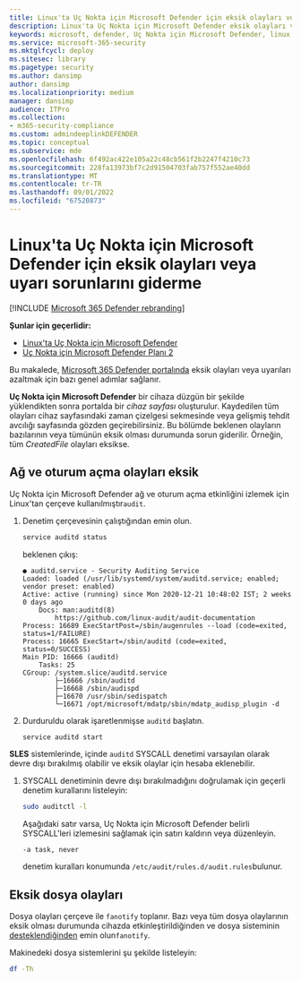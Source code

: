 ```yaml
---
title: Linux'ta Uç Nokta için Microsoft Defender için eksik olayları veya uyarı sorunlarını giderme
description: Linux'ta Uç Nokta için Microsoft Defender eksik olayları veya uyarı sorunlarını giderme.
keywords: microsoft, defender, Uç Nokta için Microsoft Defender, linux, events
ms.service: microsoft-365-security
ms.mktglfcycl: deploy
ms.sitesec: library
ms.pagetype: security
ms.author: dansimp
author: dansimp
ms.localizationpriority: medium
manager: dansimp
audience: ITPro
ms.collection:
- m365-security-compliance
ms.custom: admindeeplinkDEFENDER
ms.topic: conceptual
ms.subservice: mde
ms.openlocfilehash: 6f492ac422e105a22c48cb561f2b2247f4210c73
ms.sourcegitcommit: 228fa13973bf7c2d91504703fab757f552ae40dd
ms.translationtype: MT
ms.contentlocale: tr-TR
ms.lasthandoff: 09/01/2022
ms.locfileid: "67520873"
---
```

# <a name="troubleshoot-missing-events-or-alerts-issues-for-microsoft-defender-for-endpoint-on-linux"></a>Linux'ta Uç Nokta için Microsoft Defender için eksik olayları veya uyarı sorunlarını giderme

[!INCLUDE [Microsoft 365 Defender rebranding](../../includes/microsoft-defender.md)]

**Şunlar için geçerlidir:**

- [Linux'ta Uç Nokta için Microsoft Defender](microsoft-defender-endpoint-linux.md)
- [Uç Nokta için Microsoft Defender Planı 2](https://go.microsoft.com/fwlink/p/?linkid=2154037)

Bu makalede, <a href="https://go.microsoft.com/fwlink/p/?linkid=2077139" target="_blank">Microsoft 365 Defender portalında</a> eksik olayları veya uyarıları azaltmak için bazı genel adımlar sağlanır.

**Uç Nokta için Microsoft Defender** bir cihaza düzgün bir şekilde yüklendikten sonra portalda bir _cihaz sayfası_ oluşturulur. Kaydedilen tüm olayları cihaz sayfasındaki zaman çizelgesi sekmesinde veya gelişmiş tehdit avcılığı sayfasında gözden geçirebilirsiniz. Bu bölümde beklenen olayların bazılarının veya tümünün eksik olması durumunda sorun giderilir.
Örneğin, tüm _CreatedFile_ olayları eksikse.

## <a name="missing-network-and-login-events"></a>Ağ ve oturum açma olayları eksik

Uç Nokta için Microsoft Defender ağ ve oturum açma etkinliğini izlemek için Linux'tan çerçeve kullanılmıştır`audit`.

1. Denetim çerçevesinin çalıştığından emin olun.

    ```bash
    service auditd status
    ```

    beklenen çıkış:

    ```output
    ● auditd.service - Security Auditing Service
    Loaded: loaded (/usr/lib/systemd/system/auditd.service; enabled; vendor preset: enabled)
    Active: active (running) since Mon 2020-12-21 10:48:02 IST; 2 weeks 0 days ago
        Docs: man:auditd(8)
            https://github.com/linux-audit/audit-documentation
    Process: 16689 ExecStartPost=/sbin/augenrules --load (code=exited, status=1/FAILURE)
    Process: 16665 ExecStart=/sbin/auditd (code=exited, status=0/SUCCESS)
    Main PID: 16666 (auditd)
        Tasks: 25
    CGroup: /system.slice/auditd.service
            ├─16666 /sbin/auditd
            ├─16668 /sbin/audispd
            ├─16670 /usr/sbin/sedispatch
            └─16671 /opt/microsoft/mdatp/sbin/mdatp_audisp_plugin -d
    ```

2. Durduruldu olarak işaretlenmişse `auditd` başlatın.

    ```bash
    service auditd start
    ```

**SLES** sistemlerinde, içinde `auditd` SYSCALL denetimi varsayılan olarak devre dışı bırakılmış olabilir ve eksik olaylar için hesaba eklenebilir.

1. SYSCALL denetiminin devre dışı bırakılmadığını doğrulamak için geçerli denetim kurallarını listeleyin:

    ```bash
    sudo auditctl -l
    ```

    Aşağıdaki satır varsa, Uç Nokta için Microsoft Defender belirli SYSCALL'leri izlemesini sağlamak için satırı kaldırın veya düzenleyin.

    ```output
    -a task, never
    ```

    denetim kuralları konumunda `/etc/audit/rules.d/audit.rules`bulunur.

## <a name="missing-file-events"></a>Eksik dosya olayları

Dosya olayları çerçeve ile `fanotify` toplanır. Bazı veya tüm dosya olaylarının eksik olması durumunda cihazda etkinleştirildiğinden ve dosya sisteminin [desteklendiğinden](microsoft-defender-endpoint-linux.md#system-requirements) emin olun`fanotify`.

Makinedeki dosya sistemlerini şu şekilde listeleyin:

```bash
df -Th
```
